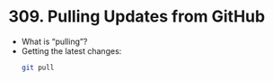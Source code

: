 # 309. Pulling Updates from GitHub

- What is “pulling”?
- Getting the latest changes:
  ```sh
  git pull
  ```
